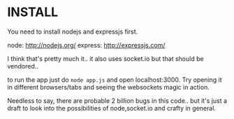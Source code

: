 INSTALL
=======

You need to install nodejs and expressjs first.

node: http://nodejs.org/
express: http://expressjs.com/

I think that's pretty much it.. it also uses socket.io but that should be vendored..

to run the app just do `node app.js` and open localhost:3000. Try opening it in different browsers/tabs and seeing the websockets magic in action.

Needless to say, there are probable 2 billion bugs in this code.. but it's just a draft to look into the possibilities of node,socket.io and crafty in general.
